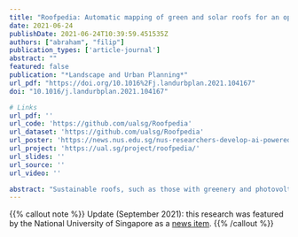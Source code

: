 ```yaml
---
title: "Roofpedia: Automatic mapping of green and solar roofs for an open roofscape registry and evaluation of urban sustainability"
date: 2021-06-24
publishDate: 2021-06-24T10:39:59.451535Z
authors: ["abraham", "filip"]
publication_types: ['article-journal']
abstract: ""
featured: false
publication: "*Landscape and Urban Planning*"
url_pdf: "https://doi.org/10.1016%2Fj.landurbplan.2021.104167"
doi: "10.1016/j.landurbplan.2021.104167"

# Links
url_pdf: ''
url_code: 'https://github.com/ualsg/Roofpedia'
url_dataset: 'https://github.com/ualsg/Roofpedia'
url_poster: 'https://news.nus.edu.sg/nus-researchers-develop-ai-powered-tool-to-map-sustainable-roofs-globally/'
url_project: 'https://ual.sg/project/roofpedia/'
url_slides: ''
url_source: ''
url_video: ''

abstract: "Sustainable roofs, such as those with greenery and photovoltaic panels, contribute to the roadmap for reducing the carbon footprint of cities. However, research on sustainable urban roofscapes is rather focused on their potential and it is hindered by the scarcity of data, limiting our understanding of their current content, spatial distribution, and temporal evolution. To tackle this issue, we introduce Roofpedia, a set of three contributions: (i) automatic mapping of relevant urban roof typology from satellite imagery; (ii) an open roof registry mapping the spatial distribution and area of solar and green roofs of more than one million buildings across 17 cities; and (iii) the Roofpedia Index, a derivative of the registry, to benchmark the cities by the extent of sustainable roofscape in term of solar and green roof penetration. This project, partly inspired by its street greenery counterpart ‘Treepedia’, is made possible by a multi-step pipeline that combines deep learning and geospatial techniques, demonstrating the feasibility of an automated methodology that generalises successfully across cities with an accuracy of detecting sustainable roofs of up to 100% in some cities. We offer our results as an interactive map and open dataset so that our work could aid researchers, local governments, and the public to uncover the pattern of sustainable rooftops across cities, track and monitor the current use of rooftops, complement studies on their potential, evaluate the effectiveness of existing incentives, verify the use of subsidies and fulfilment of climate pledges, estimate carbon offset capacities of cities, and ultimately support better policies and strategies to increase the adoption of instruments contributing to the sustainable development of cities."
---
```


{{% callout note %}}
Update (September 2021): this research was featured by the National University of Singapore as a [news item](https://news.nus.edu.sg/nus-researchers-develop-ai-powered-tool-to-map-sustainable-roofs-globally/).
{{% /callout %}}
